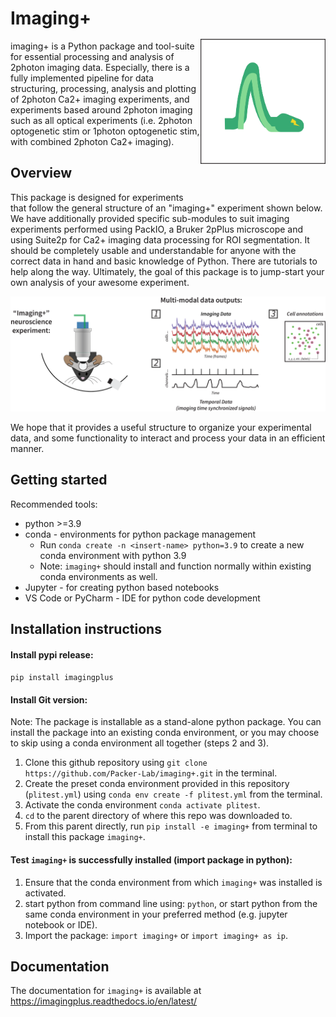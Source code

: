 # Imaging+ <img src="docs/source/files/imagingplus-logo.png" width="200" title="imagingplus logo" alt="a python -x- calcium spike" align="right" vspace = "50">

imaging+ is a Python package and tool-suite for essential processing and analysis of 2photon imaging data. 
Especially, there is a fully implemented pipeline for data structuring, processing, analysis and plotting of 2photon Ca2+ imaging experiments, and experiments based around 2photon imaging such as all optical experiments (i.e. 2photon optogenetic stim or 1photon optogenetic stim, with combined 2photon Ca2+ imaging).

## Overview

This package is designed for experiments that follow the general structure of an "imaging+" experiment shown below. We have additionally provided specific sub-modules to suit imaging experiments performed using PackIO, a Bruker 2pPlus microscope and using Suite2p for Ca2+ imaging 
data processing for ROI segmentation. 
It should be completely usable and understandable for anyone with the correct data in hand and basic knowledge of Python. 
There are tutorials to help along the way. Ultimately, the goal of this package is to jump-start your own analysis of your awesome experiment. 

<img src="docs/source/files/Typical-experiment-apr-22-2022.png" title="Imaging+ experiment diagram" alt="a typical imaging+ neuroscience experiment">


We hope that it provides a useful structure to organize your experimental data, and some functionality to interact and process your data in an efficient manner. 

## Getting started

Recommended tools:
- python >=3.9
- conda - environments for python package management
  - Run `conda create -n <insert-name> python=3.9` to create a new conda environment with python 3.9
  - Note: `imaging+` should install and function normally within existing conda environments as well. 
- Jupyter - for creating python based notebooks
- VS Code or PyCharm - IDE for python code development

## Installation instructions


#### Install pypi release:
`pip install imagingplus`

#### Install Git version:
Note: The package is installable as a stand-alone python package. You can install the package into an existing conda environment, or you may choose to skip using a conda environment all together (steps 2 and 3).

1. Clone this github repository using `git clone https://github.com/Packer-Lab/imaging+.git` in the terminal. 
2. Create the preset conda environment provided in this repository (`plitest.yml`) using `conda env create -f plitest.yml` from the terminal. 
3. Activate the conda environment `conda activate plitest`.
4. `cd` to the parent directory of where this repo was downloaded to.
5. From this parent directly, run `pip install -e imaging+` from terminal to install this package `imaging+`.

#### Test `imaging+` is successfully installed (import package in python):
1. Ensure that the conda environment from which `imaging+` was installed is activated.
2. start python from command line using: `python`, or start python from the same conda environment in your preferred method (e.g. jupyter notebook or IDE).
3. Import the package: `import imaging+` or `import imaging+ as ip`.

## Documentation

The documentation for `imaging+` is available at https://imagingplus.readthedocs.io/en/latest/ 


